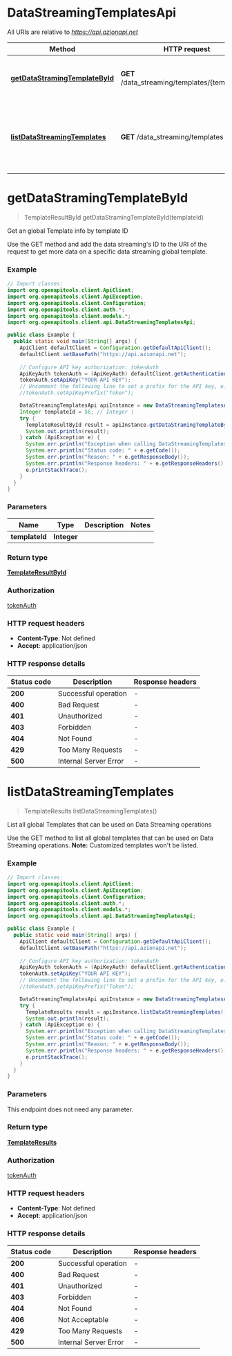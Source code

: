 # DataStreamingTemplatesApi

All URIs are relative to *https://api.azionapi.net*

| Method | HTTP request | Description |
|------------- | ------------- | -------------|
| [**getDataStramingTemplateById**](DataStreamingTemplatesApi.md#getDataStramingTemplateById) | **GET** /data_streaming/templates/{template_id} | Get an global Template info by template ID |
| [**listDataStreamingTemplates**](DataStreamingTemplatesApi.md#listDataStreamingTemplates) | **GET** /data_streaming/templates | List all global Templates that can be used on Data Streaming operations |


<a id="getDataStramingTemplateById"></a>
# **getDataStramingTemplateById**
> TemplateResultById getDataStramingTemplateById(templateId)

Get an global Template info by template ID

Use the GET method and add the data streaming&#39;s ID to the URI of the request to get more data on a specific data streaming global template.

### Example
```java
// Import classes:
import org.openapitools.client.ApiClient;
import org.openapitools.client.ApiException;
import org.openapitools.client.Configuration;
import org.openapitools.client.auth.*;
import org.openapitools.client.models.*;
import org.openapitools.client.api.DataStreamingTemplatesApi;

public class Example {
  public static void main(String[] args) {
    ApiClient defaultClient = Configuration.getDefaultApiClient();
    defaultClient.setBasePath("https://api.azionapi.net");
    
    // Configure API key authorization: tokenAuth
    ApiKeyAuth tokenAuth = (ApiKeyAuth) defaultClient.getAuthentication("tokenAuth");
    tokenAuth.setApiKey("YOUR API KEY");
    // Uncomment the following line to set a prefix for the API key, e.g. "Token" (defaults to null)
    //tokenAuth.setApiKeyPrefix("Token");

    DataStreamingTemplatesApi apiInstance = new DataStreamingTemplatesApi(defaultClient);
    Integer templateId = 56; // Integer | 
    try {
      TemplateResultById result = apiInstance.getDataStramingTemplateById(templateId);
      System.out.println(result);
    } catch (ApiException e) {
      System.err.println("Exception when calling DataStreamingTemplatesApi#getDataStramingTemplateById");
      System.err.println("Status code: " + e.getCode());
      System.err.println("Reason: " + e.getResponseBody());
      System.err.println("Response headers: " + e.getResponseHeaders());
      e.printStackTrace();
    }
  }
}
```

### Parameters

| Name | Type | Description  | Notes |
|------------- | ------------- | ------------- | -------------|
| **templateId** | **Integer**|  | |

### Return type

[**TemplateResultById**](TemplateResultById.md)

### Authorization

[tokenAuth](../README.md#tokenAuth)

### HTTP request headers

 - **Content-Type**: Not defined
 - **Accept**: application/json

### HTTP response details
| Status code | Description | Response headers |
|-------------|-------------|------------------|
| **200** | Successful operation |  -  |
| **400** | Bad Request |  -  |
| **401** | Unauthorized |  -  |
| **403** | Forbidden |  -  |
| **404** | Not Found |  -  |
| **429** | Too Many Requests |  -  |
| **500** | Internal Server Error |  -  |

<a id="listDataStreamingTemplates"></a>
# **listDataStreamingTemplates**
> TemplateResults listDataStreamingTemplates()

List all global Templates that can be used on Data Streaming operations

Use the GET method to list all global templates that can be used on Data Streaming operations.  **Note:** Customized templates won&#39;t be listed. 

### Example
```java
// Import classes:
import org.openapitools.client.ApiClient;
import org.openapitools.client.ApiException;
import org.openapitools.client.Configuration;
import org.openapitools.client.auth.*;
import org.openapitools.client.models.*;
import org.openapitools.client.api.DataStreamingTemplatesApi;

public class Example {
  public static void main(String[] args) {
    ApiClient defaultClient = Configuration.getDefaultApiClient();
    defaultClient.setBasePath("https://api.azionapi.net");
    
    // Configure API key authorization: tokenAuth
    ApiKeyAuth tokenAuth = (ApiKeyAuth) defaultClient.getAuthentication("tokenAuth");
    tokenAuth.setApiKey("YOUR API KEY");
    // Uncomment the following line to set a prefix for the API key, e.g. "Token" (defaults to null)
    //tokenAuth.setApiKeyPrefix("Token");

    DataStreamingTemplatesApi apiInstance = new DataStreamingTemplatesApi(defaultClient);
    try {
      TemplateResults result = apiInstance.listDataStreamingTemplates();
      System.out.println(result);
    } catch (ApiException e) {
      System.err.println("Exception when calling DataStreamingTemplatesApi#listDataStreamingTemplates");
      System.err.println("Status code: " + e.getCode());
      System.err.println("Reason: " + e.getResponseBody());
      System.err.println("Response headers: " + e.getResponseHeaders());
      e.printStackTrace();
    }
  }
}
```

### Parameters
This endpoint does not need any parameter.

### Return type

[**TemplateResults**](TemplateResults.md)

### Authorization

[tokenAuth](../README.md#tokenAuth)

### HTTP request headers

 - **Content-Type**: Not defined
 - **Accept**: application/json

### HTTP response details
| Status code | Description | Response headers |
|-------------|-------------|------------------|
| **200** | Successful operation |  -  |
| **400** | Bad Request |  -  |
| **401** | Unauthorized |  -  |
| **403** | Forbidden |  -  |
| **404** | Not Found |  -  |
| **406** | Not Acceptable |  -  |
| **429** | Too Many Requests |  -  |
| **500** | Internal Server Error |  -  |

